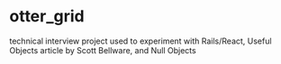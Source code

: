 # otter_grid
technical interview project used to experiment with Rails/React, Useful Objects article by Scott Bellware, and Null Objects
